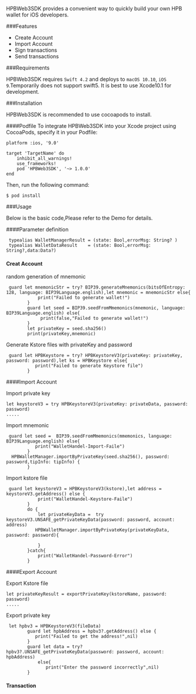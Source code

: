 HPBWeb3SDK provides a convenient way to quickly build your own HPB wallet for iOS developers.

###Features

* Create Account
* Import Account
* Sign transactions
* Send transactions


###Requirements

HPBWeb3SDK requires `Swift 4.2` and deploys to `macOS 10.10`, `iOS 9`.Temporarily does not support swift5. It is best to use Xcode10.1 for development.

###Installation

HPBWeb3SDK is recommended to use cocoapods to install.

####Podfile
To integrate HPBWeb3SDK into your Xcode project using CocoaPods, specify it in your Podfile:

```
platform :ios, '9.0'

target 'TargetName' do
    inhibit_all_warnings!
    use_frameworks!
    pod 'HPBWeb3SDK', '~> 1.0.0'
end

```

Then, run the following command:

```
$ pod install
```

###Usage

Below is the basic code,Please refer to the Demo for details.

####Parameter definition

```
 typealias WalletManagerResult = (state: Bool,errorMsg: String? )
 typealias WalletDataResult    = (state: Bool,errorMsg: String?,data:Data?)

```

#### Creat Account

random generation of mnemonic

```
 guard let mnemonicStr = try? BIP39.generateMnemonics(bitsOfEntropy: 128, language: BIP39Language.english),let mnemonic = mnemonicStr else{
            print("Failed to generate wallet!")
        }
        guard let seed = BIP39.seedFromMmemonics(mnemonic, language: BIP39Language.english) else{
             print(false,"Failed to generate wallet!")
        }
        let privateKey = seed.sha256()
        print(privateKey,mnemonic)
```

Generate Kstore files with privateKey and password 

```
 guard let HPBKeystore = try? HPBKeystoreV3(privateKey: privateKey, password: password),let ks = HPBKeystore else{
           print("Failed to generate Keystore file")
        }

```

####Import Account 

Import private key

```
let keystoreV3 = try HPBKeystoreV3(privateKey: privateData, password: password)
.....

```


Import mnemonic

```
 guard let seed =  BIP39.seedFromMmemonics(mmemonics, language: BIP39Language.english) else{
           print("WalletHandel-Import-Faile")
        }
  HPBWalletManager.importByPrivateKey(seed.sha256(), password: password,tipInfo: tipInfo) {
        }

```

Import kstore file

```
 guard let keystoreV3 = HPBKeystoreV3(kstore),let address = keystoreV3.getAddress() else {
            print("WalletHandel-Keystore-Faile")
        }
        do {
            let privateKeyData =  try keystoreV3.UNSAFE_getPrivateKeyData(password: password, account: address)
           HPBWalletManager.importByPrivateKey(privateKeyData, password: password){
           
            }
        }catch{
            print("WalletHandel-Password-Error")
        }

```

####Export Account 

Export Kstore file

```
let privateKeyResult = exportPrivateKey(kstoreName, password: password)
.....

```

Export private key

```
 let hpbv3 = HPBKeystoreV3(fileData)
        guard let hpbAddress = hpbv3?.getAddress() else {
           print("Failed to get the address!",nil)
        }
        guard let data = try? hpbv3?.UNSAFE_getPrivateKeyData(password: password, account: hpbAddress)
            else{
               print("Enter the password incorrectly",nil)
        }

```

#### Transaction
